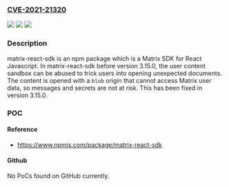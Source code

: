 ### [CVE-2021-21320](https://cve.mitre.org/cgi-bin/cvename.cgi?name=CVE-2021-21320)
![](https://img.shields.io/static/v1?label=Product&message=matrix-react-sdk&color=blue)
![](https://img.shields.io/static/v1?label=Version&message=n%2Fa&color=blue)
![](https://img.shields.io/static/v1?label=Vulnerability&message=CWE-345%20Insufficient%20Verification%20of%20Data%20Authenticity&color=brighgreen)

### Description

matrix-react-sdk is an npm package which is a Matrix SDK for React Javascript. In matrix-react-sdk before version 3.15.0, the user content sandbox can be abused to trick users into opening unexpected documents. The content is opened with a `blob` origin that cannot access Matrix user data, so messages and secrets are not at risk. This has been fixed in version 3.15.0.

### POC

#### Reference
- https://www.npmjs.com/package/matrix-react-sdk

#### Github
No PoCs found on GitHub currently.

